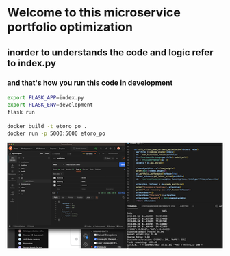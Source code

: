 # Welcome to this microservice portfolio optimization

## inorder to understands the code and logic refer to index.py

### and that's how you run this code in development

``` bash
export FLASK_APP=index.py
export FLASK_ENV=development
flask run

docker build -t etoro_po .
docker run -p 5000:5000 etoro_po
```
![Example 1. Postman](howto1.png)